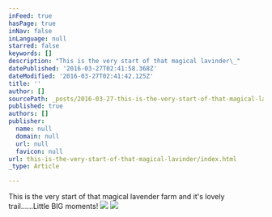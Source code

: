 ```yaml
---
inFeed: true
hasPage: true
inNav: false
inLanguage: null
starred: false
keywords: []
description: "This is the very start of that magical lavinder\_"
datePublished: '2016-03-27T02:41:58.368Z'
dateModified: '2016-03-27T02:41:42.125Z'
title: ''
author: []
sourcePath: _posts/2016-03-27-this-is-the-very-start-of-that-magical-lavinder.md
published: true
authors: []
publisher:
  name: null
  domain: null
  url: null
  favicon: null
url: this-is-the-very-start-of-that-magical-lavinder/index.html
_type: Article

---
```

This is the very start of that magical lavender farm and it's lovely trail......Little BIG moments! ![](https://the-grid-user-content.s3-us-west-2.amazonaws.com/af4c8023-c273-42bd-9a6e-b0b42d43ced3.jpg)
![](https://the-grid-user-content.s3-us-west-2.amazonaws.com/bf55a9c3-e091-4f1c-90e1-9844677f3ecb.jpg)